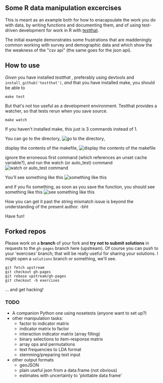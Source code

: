 ## Some R data manipulation excercises

This is meant as an example both for how to enacapsulate
the work you do with data, by writing functions and documenting
them, and of using test-driven development for work in R 
with [testthat](https://github.com/hadley/testthat).

The initial example demonstrates some frustrations that are
maddeningly common working with survey and demographic data and 
which show the the weakness of the "csv api" 
(the same goes for the json api).

## How to use

*Given* you have installed *testthat* , preferably using
devtools and `install_github('testthat')`, *and* that you have installed make, you should
be able to 

```{bash}
make test
```

But that's not too useful as a development environment. Testthat
provides a watcher, so that tests rerun when you save source.

```{bash}
make watch
```

If you haven't installed make, this just is 3 commands instead of 1. 

You can go to the directory, ![go to the directory](http://i.imgur.com/wEagYoZ.png),

display the contents of the makefile,
![display the contents of the makefile](http://i.imgur.com/pWuNf5A.png)

ignore the erroneous first command (which references an unset cache variable?), and run the watch (or auto_test) command
![watch or auto_test command](http://i.imgur.com/kB7eOw4.png)

You'll see something like this 
![something like this](http://i.imgur.com/nJmdKzq.png)

and if you fix something, as soon as you save the function, you should see something like this
![see something like this](http://i.imgur.com/tGFEjeq.png)

How you can get it past the string mismatch issue is beyond the understanding of the present author.  -bht

Have fun!

## Forked repos

Please work on a **branch** of your fork and **try not to submit solutions** in requests to the `gh-pages` branch here (upstream). Of course you can push to your 'exercises' branch; that will be really useful for sharing your solutions. I might open a `solutions` branch or something, we'll see.

```{bash}
git fetch upstream
git checkout gh-pages
git rebase upstream/gh-pages
git checkout -b exercises
```

… and get hacking!

### TODO
- A companion Python one using nosetests (anyone want to set up?)
- other manipulation tasks:
   - factor to indicator matrix
   - indicator matrix to factor
   - interaction indicator matrix (array filling)
   - binary selections to item-response matrix
   - array ops and permutations
   - text frequencies to LDA format
   - stemming/preparing text input
- other output formats
   - geoJSON
   - plain useful json from a data.frame (not obvious)
   - estimates with uncertainty to 'plottable data frame'
